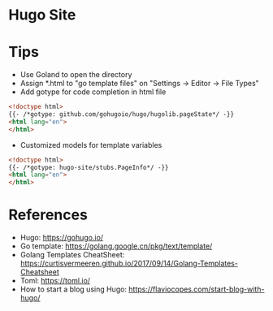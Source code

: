 Hugo Site
=========

# Tips

* Use Goland to open the directory
* Assign *.html to "go template files" on "Settings -> Editor -> File Types"
* Add gotype for code completion in html file

```html
<!doctype html>
{{- /*gotype: github.com/gohugoio/hugo/hugolib.pageState*/ -}}
<html lang="en">
</html>
```

* Customized models for template variables

```html
<!doctype html>
{{- /*gotype: hugo-site/stubs.PageInfo*/ -}}
<html lang="en">
</html>
```

# References

* Hugo: <https://gohugo.io/>
* Go template: <https://golang.google.cn/pkg/text/template/>
* Golang Templates CheatSheet: <https://curtisvermeeren.github.io/2017/09/14/Golang-Templates-Cheatsheet>
* Toml: <https://toml.io/>
* How to start a blog using Hugo: <https://flaviocopes.com/start-blog-with-hugo/>


